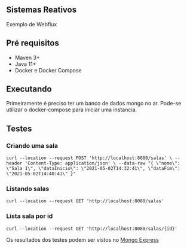 ## Sistemas Reativos

Exemplo de Webflux

## Pré requisitos

- Maven 3+
- Java 11+
- Docker e Docker Compose

## Executando 

Primeiramente é preciso ter um banco de dados mongo no ar. Pode-se utilizar o docker-compose para iniciar uma instancia.

## Testes

### Criando uma sala

`curl --location --request POST 'http://localhost:8080/salas' \
--header 'Content-Type: application/json' \
--data-raw "{
\"nome\": \"Sala 1\",
\"dataInicio\": \"2021-05-02T14:32:41\",
\"dataFim\": \"2021-05-02T14:40:41\"
}"`

### Listando salas

`curl --location --request GET 'http://localhost:8080/salas'`

### Lista sala por id

`curl --location --request GET 'http://localhost:8080/salas/{id}'`

Os resultados dos testes podem ser vistos no [Mongo Express](http://localhost:8081/)

